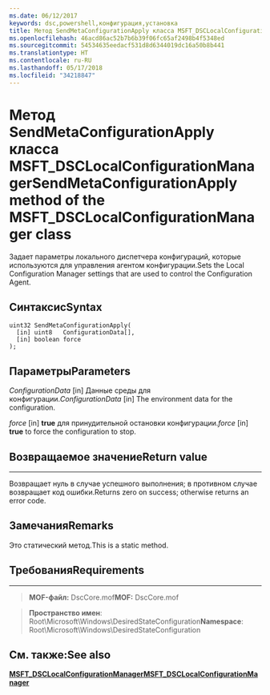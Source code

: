 ```yaml
---
ms.date: 06/12/2017
keywords: dsc,powershell,конфигурация,установка
title: Метод SendMetaConfigurationApply класса MSFT_DSCLocalConfigurationManager
ms.openlocfilehash: 46acd86ac52b7b6b39f06fc65af2498b4f5348ed
ms.sourcegitcommit: 54534635eedacf531d8d6344019dc16a50b8b441
ms.translationtype: HT
ms.contentlocale: ru-RU
ms.lasthandoff: 05/17/2018
ms.locfileid: "34218847"
---
```

# <a name="sendmetaconfigurationapply-method-of-the-msftdsclocalconfigurationmanager-class"></a><span data-ttu-id="4a0cc-103">Метод SendMetaConfigurationApply класса MSFT_DSCLocalConfigurationManager</span><span class="sxs-lookup"><span data-stu-id="4a0cc-103">SendMetaConfigurationApply method of the MSFT_DSCLocalConfigurationManager class</span></span>

<span data-ttu-id="4a0cc-104">Задает параметры локального диспетчера конфигураций, которые используются для управления агентом конфигурации.</span><span class="sxs-lookup"><span data-stu-id="4a0cc-104">Sets the Local Configuration Manager settings that are used to control the Configuration Agent.</span></span>

<a name="syntax"></a><span data-ttu-id="4a0cc-105">Синтаксис</span><span class="sxs-lookup"><span data-stu-id="4a0cc-105">Syntax</span></span>
------

```mof
uint32 SendMetaConfigurationApply(
  [in] uint8   ConfigurationData[],
  [in] boolean force
);
```

<a name="parameters"></a><span data-ttu-id="4a0cc-106">Параметры</span><span class="sxs-lookup"><span data-stu-id="4a0cc-106">Parameters</span></span>
----------

<span data-ttu-id="4a0cc-107">*ConfigurationData* \[in\] Данные среды для конфигурации.</span><span class="sxs-lookup"><span data-stu-id="4a0cc-107">*ConfigurationData* \[in\] The environment data for the configuration.</span></span>

<span data-ttu-id="4a0cc-108">*force* \[in\] **true** для принудительной остановки конфигурации.</span><span class="sxs-lookup"><span data-stu-id="4a0cc-108">*force* \[in\] **true** to force the configuration to stop.</span></span>

## <a name="return-value"></a><span data-ttu-id="4a0cc-109">Возвращаемое значение</span><span class="sxs-lookup"><span data-stu-id="4a0cc-109">Return value</span></span>
------------

<span data-ttu-id="4a0cc-110">Возвращает нуль в случае успешного выполнения; в противном случае возвращает код ошибки.</span><span class="sxs-lookup"><span data-stu-id="4a0cc-110">Returns zero on success; otherwise returns an error code.</span></span>

## <a name="remarks"></a><span data-ttu-id="4a0cc-111">Замечания</span><span class="sxs-lookup"><span data-stu-id="4a0cc-111">Remarks</span></span>

<span data-ttu-id="4a0cc-112">Это статический метод.</span><span class="sxs-lookup"><span data-stu-id="4a0cc-112">This is a static method.</span></span>

## <a name="requirements"></a><span data-ttu-id="4a0cc-113">Требования</span><span class="sxs-lookup"><span data-stu-id="4a0cc-113">Requirements</span></span>
------------
><span data-ttu-id="4a0cc-114">**MOF-файл:** DscCore.mof</span><span class="sxs-lookup"><span data-stu-id="4a0cc-114">**MOF:** DscCore.mof</span></span>

><span data-ttu-id="4a0cc-115">**Пространство имен**: Root\Microsoft\Windows\DesiredStateConfiguration</span><span class="sxs-lookup"><span data-stu-id="4a0cc-115">**Namespace**: Root\Microsoft\Windows\DesiredStateConfiguration</span></span>


## <a name="see-also"></a><span data-ttu-id="4a0cc-116">См. также:</span><span class="sxs-lookup"><span data-stu-id="4a0cc-116">See also</span></span>


[<span data-ttu-id="4a0cc-117">**MSFT_DSCLocalConfigurationManager**</span><span class="sxs-lookup"><span data-stu-id="4a0cc-117">**MSFT_DSCLocalConfigurationManager**</span></span>](msft-dsclocalconfigurationmanager.md)